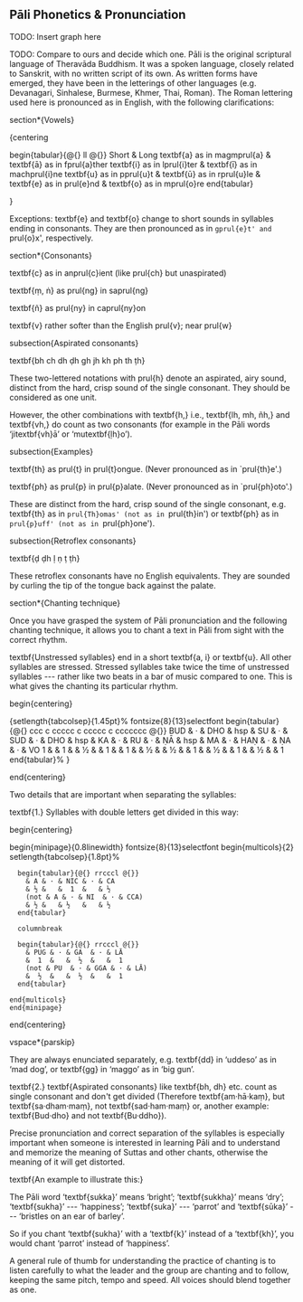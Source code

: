 ## Pāli Phonetics & Pronunciation<a id="phonetics-pronunciation"></a>

TODO: Insert graph here

TODO: Compare to ours and decide which one.
Pāli is the original scriptural language of Theravāda Buddhism. It was a spoken
language, closely related to Sanskrit, with no written script of its own. As
written forms have emerged, they have been in the letterings of other languages
(e.g. Devanagari, Sinhalese, Burmese, Khmer, Thai, Roman). The Roman lettering
used here is pronounced as in English, with the following clarifications:

section*{Vowels}

{centering

begin{tabular}{@{} ll @{}}
Short & Long
textbf{a} as in magmprul{a} &
textbf{ā} as in fprul{a}ther
textbf{i} as in lprul{i}ter &
textbf{ī} as in machprul{i}ne
textbf{u} as in pprul{u}t &
textbf{ū} as in rprul{u}le
& textbf{e} as in prul{e}nd
& textbf{o} as in mprul{o}re
end{tabular}

}

Exceptions: textbf{e} and textbf{o} change to short sounds in syllables
ending in consonants. They are then pronounced as in `gprul{e}t' and
`prul{o}x', respectively.

section*{Consonants}

textbf{c} as in anprul{c}ient (like prul{ch} but unaspirated)

textbf{ṃ, ṅ} as prul{ng} in saprul{ng}

textbf{ñ} as prul{ny} in caprul{ny}on

textbf{v} rather softer than the English prul{v}; near prul{w}

subsection{Aspirated consonants}

textbf{bh ch dh ḍh gh jh kh ph th ṭh}

These two-lettered notations with prul{h} denote an aspirated, airy sound,
distinct from the hard, crisp sound of the single consonant. They should be
considered as one unit.

However, the other combinations with textbf{h,} i.e., textbf{lh, mh, ñh,} and
textbf{vh,} do count as two consonants (for example in the Pāli words
‘jitextbf{vh}ā’ or ‘mutextbf{ḷh}o’).

subsection{Examples}

textbf{th} as prul{t} in prul{t}ongue. (Never pronounced as in `prul{th}e'.)

textbf{ph} as prul{p} in prul{p}alate. (Never pronounced as in `prul{ph}oto'.)

These are distinct from the hard, crisp sound of the single consonant, e.g.
textbf{th} as in `prul{Th}omas' (not as in `prul{th}in') or textbf{ph} as
in `prul{p}uff' (not as in `prul{ph}one').

subsection{Retroflex consonants}

textbf{ḍ ḍh ḷ ṇ ṭ ṭh}

These retroflex consonants have no English equivalents. They are sounded
by curling the tip of the tongue back against the palate.

section*{Chanting technique}

Once you have grasped the system of Pāli pronunciation and the following
chanting technique, it allows you to chant a text in Pāli from sight
with the correct rhythm.

textbf{Unstressed syllables} end in a short textbf{a, i} or
textbf{u}. All other syllables are stressed. Stressed syllables take
twice the time of unstressed syllables --- rather like two beats in a bar
of music compared to one. This is what gives the chanting its particular
rhythm.

begin{centering}

{setlength{tabcolsep}{1.45pt}%
fontsize{8}{13}selectfont
begin{tabular}{@{} ccc c ccccc c ccccc c ccccccc @{}}
BUD & · & DHO & hsp & SU & · & SUD & · & DHO & hsp & KA & · & RU & · & ṆĀ & hsp & MA & · & HAṆ & · & ṆA & · & VO
1  &   & 1   &      & ½  &   & 1   &   & 1   &      & ½  &   & ½  &   & 1  &      & ½  &   & 1   &   & ½  &   & 1
end{tabular}%
}

end{centering}

Two details that are important when separating the syllables:

textbf{1.} Syllables with double letters get divided in this way:

begin{centering}

begin{minipage}{0.8linewidth}
fontsize{8}{13}selectfont
begin{multicols}{2}
setlength{tabcolsep}{1.8pt}%

      begin{tabular}{@{} rrcccl @{}}
        & A & · & NIC & · & CA
        & ½ &   &  1  &   & ½
        (not & A & · & NI  & · & CCA)
        & ½ &   & ½   &   & ½
      end{tabular}

      columnbreak

      begin{tabular}{@{} rrcccl @{}}
        & PUG & · & GA  & · & LĀ
        &  1  &   &  ½  &   &  1
        (not & PU  & · & GGA & · & LĀ)
        &  ½  &   &  ½  &   &  1
      end{tabular}

    end{multicols}
    end{minipage}

end{centering}

vspace*{parskip}

They are always enunciated separately, e.g. textbf{dd} in ‘uddeso’ as
in ‘mad dog’, or textbf{gg} in ‘maggo’ as in ‘big gun’.

textbf{2.} textbf{Aspirated consonants} like textbf{bh, dh} etc.
count as single consonant and don't get divided (Therefore
textbf{am·hā·kaṃ}, but textbf{sa·dham·maṃ}, not textbf{sad·ham·maṃ}
or, another example: textbf{Bud·dho} and not textbf{Bu·ddho}).

Precise pronunciation and correct separation of the syllables is
especially important when someone is interested in learning Pāli and to
understand and memorize the meaning of Suttas and other chants,
otherwise the meaning of it will get distorted.

textbf{An example to illustrate this:}

The Pāli word ‘textbf{sukka}’ means ‘bright’; ‘textbf{sukkha}’ means
‘dry’; ‘textbf{sukha}’ --- ‘happiness’; ‘textbf{suka}’ --- ‘parrot’ and
‘textbf{sūka}’ --- ‘bristles on an ear of barley’.

So if you chant ‘textbf{sukha}’ with a ‘textbf{k}’ instead of a
‘textbf{kh}’, you would chant ‘parrot’ instead of ‘happiness’.

A general rule of thumb for understanding the practice of chanting is to
listen carefully to what the leader and the group are chanting and to
follow, keeping the same pitch, tempo and speed. All voices should blend
together as one.
